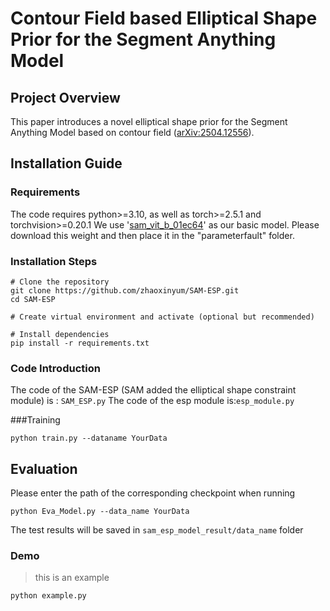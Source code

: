 # Contour Field based Elliptical Shape Prior for the Segment Anything Model

## Project Overview
This paper introduces a novel elliptical shape prior for the Segment Anything Model based on contour field ([arXiv:2504.12556](https://arxiv.org/abs/2504.12556 "arXiv:2504.12556")).

## Installation Guide

### Requirements
The code requires python>=3.10, as well as torch>=2.5.1 and torchvision>=0.20.1
We use '[sam_vit_b_01ec64](https://dl.fbaipublicfiles.com/segment_anything/sam_vit_b_01ec64.pth)' as our basic model. Please download this weight and then place it in the "parameterfault" folder.
### Installation Steps

```plaintext
# Clone the repository
git clone https://github.com/zhaoxinyum/SAM-ESP.git
cd SAM-ESP

# Create virtual environment and activate (optional but recommended)

# Install dependencies
pip install -r requirements.txt
```
### Code Introduction
The code of the SAM-ESP (SAM added the elliptical shape constraint module) is : `SAM_ESP.py`
The code of the esp module is:`esp_module.py`

###Training
```plaintext
python train.py --dataname YourData 
```
## Evaluation
Please enter the path of the corresponding checkpoint when running

```plaintext
python Eva_Model.py --data_name YourData
```
The test results will be saved in `sam_esp_model_result/data_name` folder
### Demo
> this is an example
```plaintext
python example.py
```

